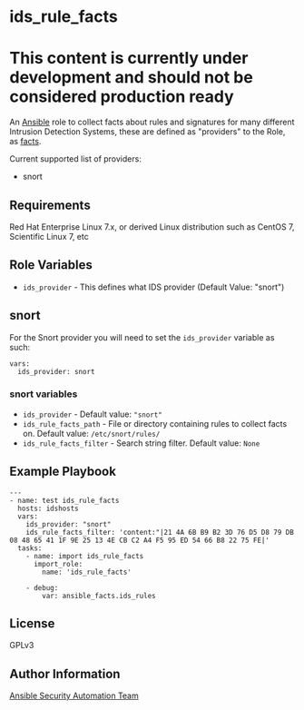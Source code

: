 ids_rule_facts
===============

# This content is currently under development and should not be considered production ready

An [Ansible](https://www.ansible.com/) role to collect facts about rules and
signatures for many different Intrusion Detection Systems, these are defined as
"providers" to the Role, as
[facts](https://docs.ansible.com/ansible/latest/user_guide/playbooks_variables.html#variables-discovered-from-systems-facts).

Current supported list of providers:
* snort

Requirements
------------

Red Hat Enterprise Linux 7.x, or derived Linux distribution such as CentOS 7,
Scientific Linux 7, etc

Role Variables
--------------

* `ids_provider` - This defines what IDS provider (Default Value: "snort")

## snort

For the Snort provider you will need to set the `ids_provider` variable
as such:

    vars:
      ids_provider: snort

### snort variables

* `ids_provider` - Default value: `"snort"`
* `ids_rule_facts_path` - File or directory containing rules to collect facts
  on. Default value: `/etc/snort/rules/`
* `ids_rule_facts_filter` - Search string filter. Default value: `None`


Example Playbook
----------------

    ---
    - name: test ids_rule_facts
      hosts: idshosts
      vars:
        ids_provider: "snort"
        ids_rule_facts_filter: 'content:"|21 4A 6B B9 B2 3D 76 D5 D8 79 DB 08 48 65 41 1F 9E 25 13 4E CB C2 A4 F5 95 ED 54 66 B8 22 75 FE|'
      tasks:
        - name: import ids_rule_facts
          import_role:
            name: 'ids_rule_facts'

        - debug:
            var: ansible_facts.ids_rules

License
-------

GPLv3

Author Information
------------------

[Ansible Security Automation Team](https://github.com/ansible-security)
